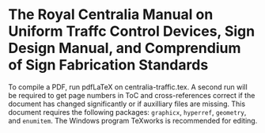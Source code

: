# The Royal Centralia Manual on Uniform Traffc Control Devices, Sign Design Manual, and Comprendium of Sign Fabrication Standards

To compile a PDF, run pdfLaTeX on centralia-traffic.tex. A second run will be required to get page numbers in ToC and cross-references correct if the document has changed significantly or if auxilliary files are missing. This document requires the following packages: `graphicx`, `hyperref`, `geometry`, and `enumitem`. The Windows program TeXworks is recommended for editing.
